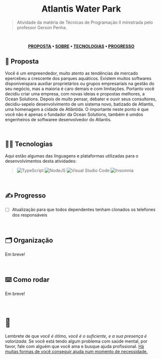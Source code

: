 <div align='center'>
  
# Atlantis Water Park
</div>

> Atividade da matéria de Técnicas de Programação II ministrada pelo professor Gerson Penha.

</br>

<div align="center">

**[PROPOSTA](https://github.com/chroline/well_app#-project-philosophy) • 
[SOBRE](https://github.com/chroline/well_app#-wiki) • 
[TECNOLOGIAS](https://github.com/chroline/well_app#-tech-stack) • 
[PROGRESSO](https://github.com/chroline/well_app#%EF%B8%8F-contributing)**

</div>

## 🧐 Proposta

Você é um empreendedor, muito atento as tendências de mercado epercebeu a crescente dos parques aquáticos. Existem muitos softwares disponíveispara auxiliar proprietários ou grupos empresariais na gestão do seu negócio, mas a maioria é caro demais e com limitações. Portanto você decidiu criar uma empresa, com novas ideias e propostas melhores, a Ocean Solutions. Depois de muito pensar, debater e ouvir seus consultores, decidiu-sepelo desenvolvimento de um sistema novo, batizado de Atlantis, uma homenagem a cidade de Atlântida. O importante neste ponto é que você não é apenas o fundador da Ocean Solutions, também é umdos engenheiros de softwaree desenvolvedor do Atlantis.

<br />

## 👨‍💻 Tecnologias

Aqui estão algumas das linguagens e plataformas utilizadas para o desenvolvimentos desta atividades:

> ![TypeScript](https://img.shields.io/badge/typescript-%23007ACC.svg?style=for-the-badge&logo=typescript&logoColor=white)
> ![NodeJS](https://img.shields.io/badge/node.js-6DA55F?style=for-the-badge&logo=node.js&logoColor=white)
> ![Visual Studio Code](https://img.shields.io/badge/Visual%20Studio%20Code-0078d7.svg?style=for-the-badge&logo=visual-studio-code&logoColor=white)
> ![Insomnia](https://img.shields.io/badge/Insomnia-black?style=for-the-badge&logo=insomnia&logoColor=5849BE) 

<br />

## ✍️ Progresso

- [ ] Atualização para que todos dependentes tenham clonados os telefones dos responsáveis

<br />

## 🗂️ Organização
Em breve!

<br />

## ⌨️ Como rodar
Em breve!

<br />

# 💛

Lembrete de que *você é ótimo, você é o suficiente, e a sua presença é valorizada.* Se você está tendo algum problema com saúde mental, por favor, fale com alguém que você ama e busque ajuda profissional. [Há muitas formas de você conseguir ajuda num momento de necessidade.](https://www.cvv.org.br/)

